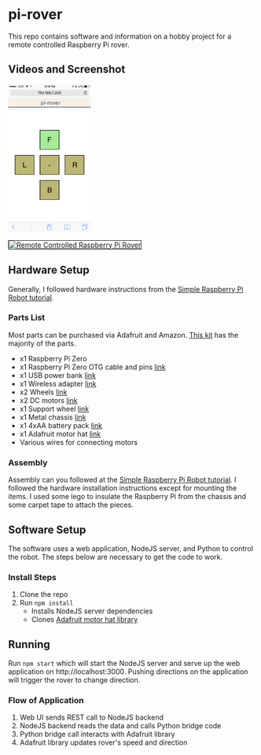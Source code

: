 # pi-rover
This repo contains software and information on a hobby project for a remote controlled Raspberry Pi rover.

## Videos and Screenshot
<img src="https://github.com/dstanich/pi-rover/raw/master/web_ui_example.png" height="300px" alt="Web UI">

<a href="http://www.youtube.com/watch?feature=player_embedded&v=qJu69sHTsoA" target="_blank"><img src="http://img.youtube.com/vi/qJu69sHTsoA/0.jpg" alt="Remote Controlled Raspberry Pi Rover" border="1"></a>


## Hardware Setup
Generally, I followed hardware instructions from the [Simple Raspberry Pi Robot tutorial](https://learn.adafruit.com/simple-raspberry-pi-robot/overview).

### Parts List
Most parts can be purchased via Adafruit and Amazon.  [This kit](https://www.adafruit.com/products/2939) has the majority of the parts.

* x1 Raspberry Pi Zero
* x1 Raspberry Pi Zero OTG cable and pins [link](https://www.amazon.com/gp/product/B01FH1UXXU)
* x1 USB power bank [link](https://www.amazon.com/gp/product/B005X1Y7I2)
* x1 Wireless adapter [link](https://www.amazon.com/gp/product/B003MTTJOY)
* x2 Wheels [link](https://www.adafruit.com/products/2744)
* x2 DC motors [link](https://www.adafruit.com/products/2941)
* x1 Support wheel [link](https://www.adafruit.com/products/2942)
* x1 Metal chassis [link](http://www.adafruit.com/products/2943)
* x1 4xAA battery pack [link](https://www.adafruit.com/products/830)
* x1 Adafruit motor hat [link](https://www.adafruit.com/products/2348)
* Various wires for connecting motors

### Assembly
Assembly can you followed at the [Simple Raspberry Pi Robot tutorial](https://learn.adafruit.com/simple-raspberry-pi-robot/overview).  I followed the hardware installation instructions except for mounting the items.  I used some lego to insulate the Raspberry Pi from the chassis and some carpet tape to attach the pieces.


## Software Setup
The software uses a web application, NodeJS server, and Python to control the robot.  The steps below are necessary to get the code to work.

### Install Steps
1. Clone the repo
2. Run `npm install`
	* Installs NodeJS server dependencies
	* Clones [Adafruit motor hat library](https://github.com/adafruit/Adafruit-Motor-HAT-Python-Library)


## Running
Run `npm start` which will start the NodeJS server and serve up the web application on http://localhost:3000.  Pushing directions on the application will trigger the rover to change direction.

### Flow of Application
1. Web UI sends REST call to NodeJS backend
2. NodeJS backend reads the data and calls Python bridge code
3. Python bridge call interacts with Adafruit library
4. Adafruit library updates rover's speed and direction
